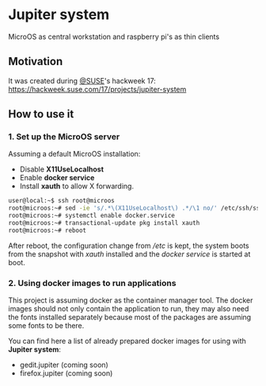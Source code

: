 # Jupiter system

MicroOS as central workstation and raspberry pi's as thin clients

## Motivation

It was created during [@SUSE](https://github.com/SUSE)'s hackweek 17: https://hackweek.suse.com/17/projects/jupiter-system


## How to use it

### 1. Set up the MicroOS server

Assuming a default MicroOS installation:

- Disable **X11UseLocalhost**
- Enable **docker service**
- Install **xauth** to allow X forwarding.

```bash
user@local:~$ ssh root@microos
root@microos:~# sed -ie 's/.*\(X11UseLocalhost\) .*/\1 no/' /etc/ssh/sshd_config
root@microos:~# systemctl enable docker.service
root@microos:~# transactional-update pkg install xauth
root@microos:~# reboot
```

After reboot, the configuration change from _/etc_ is kept, the system boots from the snapshot with _xauth_ installed and the _docker service_ is started at boot.

### 2. Using docker images to run applications

This project is assuming docker as the container manager tool. The docker images should not only contain the application to run, they may also need the fonts installed separately because most of the packages are assuming some fonts to be there.

You can find here a list of already prepared docker images for using with **Jupiter system**:

- gedit.jupiter (coming soon)
- firefox.jupiter (coming soon)

